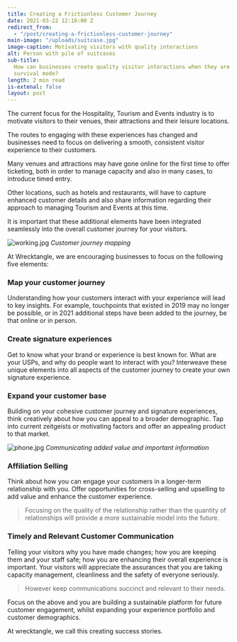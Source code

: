 ```yaml
---
title: Creating a Frictionless Customer Journey
date: 2021-03-22 12:16:00 Z
redirect_from:
  - "/post/creating-a-frictionless-customer-journey"
main-image: "/uploads/suitcase.jpg"
image-caption: Motivating visitors with quality interactions
alt: Person with pile of suitcases
sub-title:
  How can businesses create quality visitor interactions when they are in
  survival mode?
length: 2 min read
is-extenal: false
layout: post
---
```


The current focus for the Hospitality, Tourism and Events industry is to motivate visitors to their venues, their attractions and their leisure locations.

The routes to engaging with these experiences has changed and businesses need to focus on delivering a smooth, consistent visitor experience to their customers.

Many venues and attractions may have gone online for the first time to offer ticketing, both in order to manage capacity and also in many cases, to introduce timed entry.

Other locations, such as hotels and restaurants, will have to capture enhanced customer details and also share information regarding their approach to managing Tourism and Events at this time.

It is important that these additional elements have been integrated seamlessly into the overall customer journey for your visitors.

![working.jpg](/uploads/working.jpg)
_Customer journey mapping_

At Wrecktangle, we are encouraging businesses to focus on the following five elements:

### Map your customer journey

Understanding how your customers interact with your experience will lead to key insights. For example, touchpoints that existed in 2019 may no longer be possible, or in 2021 additional steps have been added to the journey, be that online or in person.

### Create signature experiences

Get to know what your brand or experience is best known for. What are your USPs, and why do people want to interact with you? Interweave these unique elements into all aspects of the customer journey to create your own signature experience.

### Expand your customer base

Building on your cohesive customer journey and signature experiences, think creatively about how you can appeal to a broader demographic. Tap into current zeitgeists or motivating factors and offer an appealing product to that market.

![phone.jpg](/uploads/phone.jpg)
_Communicating added value and important information_

### Affiliation Selling

Think about how you can engage your customers in a longer-term relationship with you. Offer opportunities for cross-selling and upselling to add value and enhance the customer experience.

> Focusing on the quality of the relationship rather than the quantity of relationships will provide a more sustainable model into the future.

### Timely and Relevant Customer Communication

Telling your visitors why you have made changes; how you are keeping them and your staff safe; how you are enhancing their overall experience is important. Your visitors will appreciate the assurances that you are taking capacity management, cleanliness and the safety of everyone seriously.

> However keep communications succinct and relevant to their needs.

Focus on the above and you are building a sustainable platform for future customer engagement, whilst expanding your experience portfolio and customer demographics.

At wrecktangle, we call this creating success stories.
